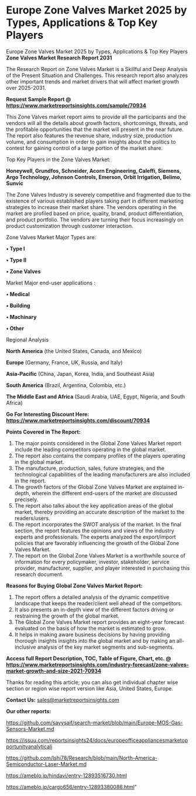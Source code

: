 # Europe Zone Valves Market 2025 by Types, Applications & Top Key Players
Europe Zone Valves Market 2025 by Types, Applications & Top Key Players
<strong>Zone Valves Market Research Report 2031</strong>

The Research Report on Zone Valves Market is a Skillful and Deep Analysis of the Present Situation and Challenges. This research report also analyzes other important trends and market drivers that will affect market growth over 2025-2031.

<strong>Request Sample Report @ <a href=https://www.marketreportsinsights.com/sample/70934>https://www.marketreportsinsights.com/sample/70934</a></strong>

This Zone Valves market report aims to provide all the participants and the vendors will all the details about growth factors, shortcomings, threats, and the profitable opportunities that the market will present in the near future. The report also features the revenue share, industry size, production volume, and consumption in order to gain insights about the politics to contest for gaining control of a large portion of the market share.

Top Key Players in the Zone Valves Market:

<strong>Honeywell, Grundfos, Schneider, Acorn Engineering, Caleffi, Siemens, Argo Technology, Johnson Controls, Emerson, Orbit Irrigation, Belimo, Sunvic</strong>

The Zone Valves Industry is severely competitive and fragmented due to the existence of various established players taking part in different marketing strategies to increase their market share. The vendors operating in the market are profiled based on price, quality, brand, product differentiation, and product portfolio. The vendors are turning their focus increasingly on product customization through customer interaction.

Zone Valves Market Major Types are:

<strong>• Type I

• Type II

• Zone Valves</strong>

Market Major end-user applications :

<strong>• Medical

• Building

• Machinary

• Other</strong>

Regional Analysis

</u><strong><b>North America</b></strong> (the United States, Canada, and Mexico)

<strong><b>Europe </b></strong>(Germany, France, UK, Russia, and Italy)

<strong><b>Asia-Pacific</b></strong> (China, Japan, Korea, India, and Southeast Asia)

<strong><b>South America</b></strong> (Brazil, Argentina, Colombia, etc.)

<strong><b>The Middle East and Africa</b></strong> (Saudi Arabia, UAE, Egypt, Nigeria, and South Africa)

<strong>Go For Interesting Discount Here: <a href=https://www.marketreportsinsights.com/discount/70934>https://www.marketreportsinsights.com/discount/70934</a></strong>

<strong>Points Covered in The Report:</strong>
<ol>
  <li>The major points considered in the Global Zone Valves Market report include the leading competitors operating in the global market.</li>
  <li>The report also contains the company profiles of the players operating in the global market.</li>
  <li>The manufacture, production, sales, future strategies, and the technological capabilities of the leading manufacturers are also included in the report.</li>
  <li>The growth factors of the Global Zone Valves Market are explained in-depth, wherein the different end-users of the market are discussed precisely.</li>
  <li>The report also talks about the key application areas of the global market, thereby providing an accurate description of the market to the readers/users.</li>
  <li>The report incorporates the SWOT analysis of the market. In the final section, the report features the opinions and views of the industry experts and professionals. The experts analyzed the export/import policies that are favorably influencing the growth of the Global Zone Valves Market.</li>
  <li>The report on the Global Zone Valves Market is a worthwhile source of information for every policymaker, investor, stakeholder, service provider, manufacturer, supplier, and player interested in purchasing this research document.</li>
</ol>
<strong>Reasons for Buying Global Zone Valves Market Report:</strong>

<ol>
  <li>The report offers a detailed analysis of the dynamic competitive landscape that keeps the reader/client well ahead of the competitors.</li>
  <li>It also presents an in-depth view of the different factors driving or restraining the growth of the global market.</li>
  <li>The Global Zone Valves Market report provides an eight-year forecast evaluated on the basis of how the market is estimated to grow.</li>
  <li>It helps in making aware business decisions by having providing thorough insights insights into the global market and by making an all-inclusive analysis of the key market segments and sub-segments.</li>
</ol>
<strong>Access full Report Description, TOC, Table of Figure, Chart, etc. @ <a href=https://www.marketreportsinsights.com/industry-forecast/zone-valves-market-growth-and-size-2021-70934>https://www.marketreportsinsights.com/industry-forecast/zone-valves-market-growth-and-size-2021-70934</a></strong>


Thanks for reading this article; you can also get individual chapter wise section or region wise report version like Asia, United States, Europe.

<strong>Contact Us:</strong>
sales@marketreportsinsights.com

<strong>Our other reports:</strong>

<a href=https://github.com/sayysaif/search-market/blob/main/Europe-MOS-Gas-Sensors-Market.md>https://github.com/sayysaif/search-market/blob/main/Europe-MOS-Gas-Sensors-Market.md</a>

<a href=https://issuu.com/reportsinsights24/docs/europeofficeappliancesmarketopportunityanalyticali>https://issuu.com/reportsinsights24/docs/europeofficeappliancesmarketopportunityanalyticali</a>

<a href=https://github.com/Ishi78/Research/blob/main/North-America-Semiconductor-Laser-Market.md>https://github.com/Ishi78/Research/blob/main/North-America-Semiconductor-Laser-Market.md</a>

<a href=https://ameblo.jp/hindavi/entry-12893516730.html>https://ameblo.jp/hindavi/entry-12893516730.html</a>

<a href=https://ameblo.jp/cargo656/entry-12893380086.html>https://ameblo.jp/cargo656/entry-12893380086.html</a>"

